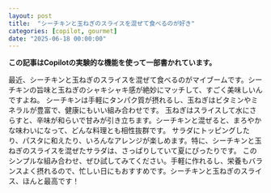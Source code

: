 ```yaml
---
layout: post
title:  "シーチキンと玉ねぎのスライスを混ぜて食べるのが好き"
categories: [copilot, gourmet]
date: "2025-06-18 00:00:00"
---
```


**この記事はCopilotの実験的な機能を使って一部書かれています。**

最近、シーチキンと玉ねぎのスライスを混ぜて食べるのがマイブームです。シーチキンの旨味と玉ねぎのシャキシャキ感が絶妙にマッチして、すごく美味しいんですよね。
シーチキンは手軽にタンパク質が摂れるし、玉ねぎはビタミンやミネラルが豊富で、健康にもいい組み合わせです。
玉ねぎはスライスして水にさらすと、辛味が和らいで甘みが引き立ちます。シーチキンと混ぜると、まろやかな味わいになって、どんな料理とも相性抜群です。
サラダにトッピングしたり、パスタに和えたり、いろんなアレンジが楽しめます。特に、シーチキンと玉ねぎのスライスを混ぜたサラダは、さっぱりしていて夏にぴったりです。
このシンプルな組み合わせ、ぜひ試してみてください。手軽に作れるし、栄養もバランスよく摂れるので、忙しい日にもおすすめです。シーチキンと玉ねぎのスライス、ほんと最高です！
